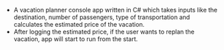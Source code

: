 - A vacation planner console app written in C# which takes inputs like the destination, number of passengers, type of transportation and calculates the estimated price of the vacation. 
- After logging the estimated price, if the user wants to replan the vacation, app will start to run from the start.
